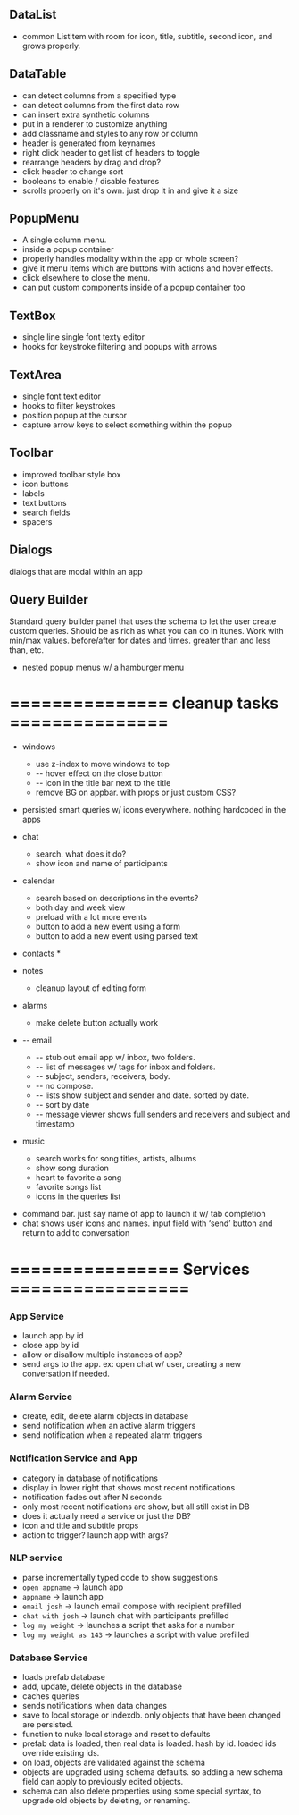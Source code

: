 ## DataList

* common ListItem with room for icon, title, subtitle, second icon, and grows properly.

## DataTable

* can detect columns from a specified type
* can detect columns from the first data row
* can insert extra synthetic columns
* put in a renderer to customize anything
* add classname and styles to any row or column
* header is generated from keynames
* right click header to get list of headers to toggle
* rearrange headers by drag and drop?
* click header to change sort
* booleans to enable / disable features
* scrolls properly on it's own. just drop it in and give it a size

## PopupMenu

* A single column menu.
* inside a popup container
* properly handles modality within the app or whole screen?
* give it menu items which are buttons with actions and hover effects.
* click elsewhere to close the menu.
* can put custom components inside of a popup container too

## TextBox

* single line single font texty editor
* hooks for keystroke filtering and popups with arrows

## TextArea

* single font text editor
* hooks to filter keystrokes
* position popup at the cursor
* capture arrow keys to select something within the popup

## Toolbar

* improved toolbar style box
* icon buttons
* labels
* text buttons
* search fields
* spacers

## Dialogs

dialogs that are modal within an app

## Query Builder

Standard query builder panel that uses the schema to let the user
create custom queries. Should be as rich as what you can do in itunes.
Work with min/max values. before/after for dates and times.  greater
than and less than, etc.

- nested popup menus w/ a hamburger menu




# =============== cleanup tasks ===============

* windows
    * use z-index to move windows to top
    * -- hover effect on the close button
    * -- icon in the title bar next to the title
    * remove BG on appbar. with props or just custom CSS?
    
* persisted smart queries w/ icons everywhere. nothing hardcoded in the apps
* chat
    * search. what does it do?
    * show icon and name of participants
* calendar
    * search based on descriptions in the events?
    * both day and week view
    * preload with a lot more events
    * button to add a new event using a form
    * button to add a new event using parsed text
* contacts
    * 
* notes
    * cleanup layout of editing form
* alarms
    * make delete button actually work
    
* -- email
    * -- stub out email app w/ inbox, two folders. 
    * -- list of messages w/ tags for inbox and folders. 
    * -- subject, senders, receivers, body. 
    * -- no compose. 
    * -- lists show subject and sender and date. sorted by date.
    * -- sort by date
    * -- message viewer shows full senders and receivers and subject and timestamp
    
* music
    * search works for song titles, artists, albums
    * show song duration
    * heart to favorite a song
    * favorite songs list
    * icons in the queries list

- command bar. just say name of app to launch it w/ tab completion
- chat shows user icons and names. input field with ‘send’ button and return to add to conversation


# ================ Services =================

### App Service

* launch app by id
* close app by id
* allow or disallow multiple instances of app?
* send args to the app. ex: open chat w/ user, creating a new conversation if needed.

### Alarm Service

* create, edit, delete alarm objects in database
* send notification when an active alarm triggers
* send notification when a repeated alarm triggers


### Notification Service and App

* category in database of notifications
* display in lower right that shows most recent notifications
* notification fades out after N seconds
* only most recent notifications are show, but all still exist in DB
* does it actually need a service or just the DB?
* icon and title and subtitle props
* action to trigger? launch app with args?

### NLP service

* parse incrementally typed code to show suggestions
* `open appname` -> launch app
* `appname` -> launch app
* `email josh` -> launch email compose with recipient prefilled
* `chat with josh` -> launch chat with participants prefilled
* `log my weight` -> launches a script that asks for a number
* `log my weight as 143` -> launches a script with value prefilled


### Database Service

* loads prefab database
* add, update, delete objects in the database
* caches queries
* sends notifications when data changes
* save to local storage or indexdb. only objects that have been changed are persisted.
* function to nuke local storage and reset to defaults
* prefab data is loaded, then real data is loaded. hash by id. loaded ids override existing ids.
* on load, objects are validated against the schema
* objects are upgraded using schema defaults. so adding a new schema field can apply to previously edited objects.
* schema can also delete properties using some special syntax, to upgrade old objects by deleting, or renaming.  